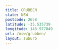 ```yaml
---
title: GRUBBEN
state: NSW
postcode: 2658
latitude: -35.535739
longitude: 146.977849
url: /nsw/grubben/
layout: suburb
---
```

